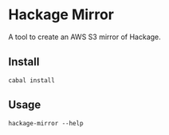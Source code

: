 # Hackage Mirror

A tool to create an AWS S3 mirror of Hackage.

## Install

    cabal install

## Usage

    hackage-mirror --help
